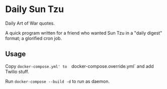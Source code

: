 # Daily Sun Tzu

Daily Art of War quotes. 

A quick program written for a friend who wanted Sun Tzu in a "daily digest" format; a glorified cron job.

## Usage

Copy `docker-compose.yml' to  `docker-compose.override.yml` and add Twilio stuff.

Run `docker-compose --build -d` to run as daemon.
